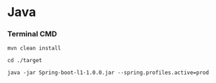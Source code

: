 # Java
### Terminal CMD
```mvn clean install```

```cd ./target```
<!-- Picking profile -->
```java -jar Spring-boot-l1-1.0.0.jar --spring.profiles.active=prod```
